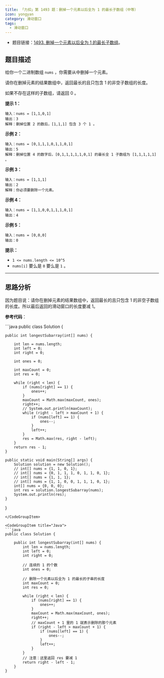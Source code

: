 ```yaml
---
title: 「力扣」第 1493 题：删掉一个元素以后全为 1 的最长子数组（中等）
icon: yongyan
category: 滑动窗口
tags:
  - 滑动窗口
---
```



+ 题目链接：[1493. 删掉一个元素以后全为 1 的最长子数组](https://leetcode-cn.com/problems/longest-subarray-of-1s-after-deleting-one-element/)。


## 题目描述

给你一个二进制数组 `nums` ，你需要从中删掉一个元素。

请你在删掉元素的结果数组中，返回最长的且只包含 1 的非空子数组的长度。

如果不存在这样的子数组，请返回 0 。

 

**提示 1：**

```
输入：nums = [1,1,0,1]
输出：3
解释：删掉位置 2 的数后，[1,1,1] 包含 3 个 1 。
```

**示例 2：**

```
输入：nums = [0,1,1,1,0,1,1,0,1]
输出：5
解释：删掉位置 4 的数字后，[0,1,1,1,1,1,0,1] 的最长全 1 子数组为 [1,1,1,1,1] 。
```

**示例 3：**

```
输入：nums = [1,1,1]
输出：2
解释：你必须要删除一个元素。
```

**示例 4：**

```
输入：nums = [1,1,0,0,1,1,1,0,1]
输出：4
```

**示例 5：**

```
输入：nums = [0,0,0]
输出：0
```

 

**提示：**

- `1 <= nums.length <= 10^5`
- `nums[i]` 要么是 `0` 要么是 `1` 。

---
## 思路分析

因为题目说：请你在删掉元素的结果数组中，返回最长的且只包含 1 的非空子数组的长度。所以最后返回的滑动窗口的长度要减 1。

**参考代码**：

<CodeGroup>
<CodeGroupItem title="Java">
```java
public class Solution {

    public int longestSubarray(int[] nums) {

        int len = nums.length;
        int left = 0;
        int right = 0;

        int ones = 0;

        int maxCount = 0;
        int res = 0;

        while (right < len) {
            if (nums[right] == 1) {
                ones++;
            }
            maxCount = Math.max(maxCount, ones);
            right++;
            // System.out.println(maxCount);
            while (right - left > maxCount + 1) {
                if (nums[left] == 1) {
                    ones--;
                }
                left++;
            }
            res = Math.max(res, right - left);
        }
        return res - 1;
    }

    public static void main(String[] args) {
        Solution solution = new Solution();
        // int[] nums = {1, 1, 0, 1};
        // int[] nums = {0, 1, 1, 1, 0, 1, 1, 0, 1};
        // int[] nums = {1, 1, 1};
        // int[] nums = {1, 1, 0, 0, 1, 1, 1, 0, 1};
        int[] nums = {0, 0, 0};
        int res = solution.longestSubarray(nums);
        System.out.println(res);
    }
}
```
</CodeGroupItem>

<CodeGroupItem title="Java">
```java
public class Solution {

    public int longestSubarray(int[] nums) {
        int len = nums.length;
        int left = 0;
        int right = 0;

        // 连续的 1 的个数
        int ones = 0;

        // 删除一个元素以后全为 1 的最长的子串的长度
        int maxCount = 0;
        int res = 0;

        while (right < len) {
            if (nums[right] == 1) {
                ones++;
            }
            maxCount = Math.max(maxCount, ones);
            right++;
            // maxCount + 1 里的 1 就表示删除的那个元素
            if (right - left > maxCount + 1) {
                if (nums[left] == 1) {
                    ones--;
                }
                left++;
            }
        }
        // 注意：这里返回 res 要减 1
        return right - left - 1;
    }
}
```
</CodeGroupItem>
</CodeGroup>





